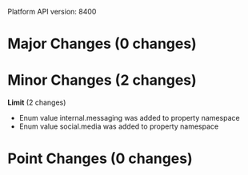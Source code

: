 Platform API version: 8400




# Major Changes (0 changes)


# Minor Changes (2 changes)

**Limit** (2 changes)

* Enum value internal.messaging was added to property namespace
* Enum value social.media was added to property namespace


# Point Changes (0 changes)
